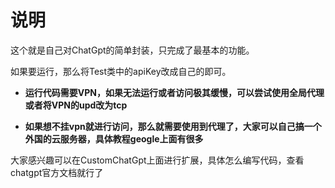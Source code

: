 # 说明

这个就是自己对ChatGpt的简单封装，只完成了最基本的功能。

如果要运行，那么将Test类中的apiKey改成自己的即可。

- **运行代码需要VPN，如果无法运行或者访问极其缓慢，可以尝试使用全局代理或者将VPN的upd改为tcp**

- **如果想不挂vpn就进行访问，那么就需要使用到代理了，大家可以自己搞一个外国的云服务器，具体教程geogle上面有很多**

大家感兴趣可以在CustomChatGpt上面进行扩展，具体怎么编写代码，查看chatgpt官方文档就行了
